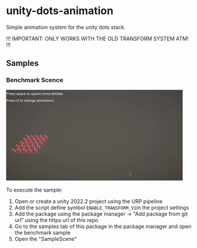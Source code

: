 # unity-dots-animation
Simple animation system for the unity dots stack.


!!! IMPORTANT: ONLY WORKS WITH THE OLD TRANSFORM SYSTEM ATM! !!!

## Samples

### Benchmark Scence
![Sample Gif](Samples~/sample.gif)

To execute the sample:

1. Open or create a unity 2022.2 project using the URP pipeline
2. Add the script define symbol `ENABLE_TRANSFORM_V1`in the project settings
3. Add the package using the package manager -> "Add package from git url" using the https url of this repo
4. Go to the samples tab of this package in the package manager and open the benchmark sample
5. Open the "SampleScene"
